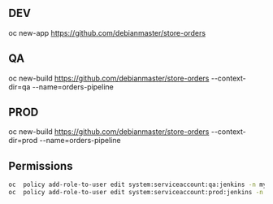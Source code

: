 
## DEV
oc new-app https://github.com/debianmaster/store-orders

## QA
oc new-build https://github.com/debianmaster/store-orders --context-dir=qa --name=orders-pipeline

## PROD
oc new-build https://github.com/debianmaster/store-orders --context-dir=prod --name=orders-pipeline


## Permissions
```sh
oc  policy add-role-to-user edit system:serviceaccount:qa:jenkins -n myproject
oc  policy add-role-to-user edit system:serviceaccount:prod:jenkins -n qa
```
